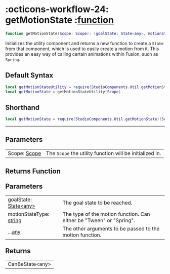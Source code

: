 <h1 class="api-header" markdown>
    <span class="api-icon" markdown>:octicons-workflow-24:</span>
    <span class="api-title">getMotionState</span>
    <span class="api-type">:</span><a href="https://create.roblox.com/docs/luau/functions" class="api-type">function</a>
</h1>

```lua
function getMotionState(Scope: Scope): (goalState: State<any>, motionStateType: string, ...any) -> CanBeState<any>
```
Initializes the utility component and returns a new function to create a `State` from that component, which is used to easily create a motion from it. This provides an easy way of calling certain animations within Fusion, such as `Spring`.


## Default Syntax

```lua
local getMotionStateUtility = require(StudioComponents.Util.getMotionState)
local getMotionState = getMotionStateUtility(Scope)
```

## Shorthand

```lua
local getMotionState = require(StudioComponents.Util.getMotionState)(Scope)
```

-----

## Parameters
<span markdown>
    <div class="md-typeset__table">
        <table>
            <tbody>
                <tr>
                    <td class="api-param-highlight">Scope: <a href="">Scope</a></td>
                    <td>The <code>Scope</code> the utility function will be initialized in.</td>
                </tr>
            </tbody>
        </table>
    </div>
</span>

## Returns Function
<span markdown>
    <div class="md-typeset__table" id="api-returns-function-table">
        <h2 style="margin: 1.1em 0 .64em">Parameters</h2>
        <table>
            <tbody>
                <tr>
                    <td class="api-param-highlight">goalState: <a href="">State&lt;any&gt;</a></td>
                    <td>The goal state to be reached.</td>
                </tr>
                <tr>
                    <td class="api-param-highlight">motionStateType: <a href="">string</a></td>
                    <td>The type of the motion function. Can either be "Tween" or "Spring".</td>
                </tr>
                <tr>
                    <td class="api-param-highlight">...<a href="">any</a></td>
                    <td>The other arguments to be passed to the motion function.</td>
                </tr>
            </tbody>
        </table>
        <h2 style="margin: 1.1em 0 .64em">Returns</h2>
        <table>
            <tbody>
                <tr>
                    <td class="api-return-box"><a>CanBeState&lt;any&gt;</a></td>
                </tr>
            </tbody>
        </table>
    </div>
</div>